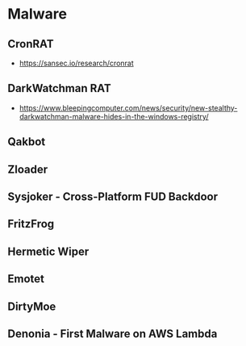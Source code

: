 # Malware

## CronRAT 

- https://sansec.io/research/cronrat

## DarkWatchman RAT

- https://www.bleepingcomputer.com/news/security/new-stealthy-darkwatchman-malware-hides-in-the-windows-registry/

## Qakbot

## Zloader

## Sysjoker - Cross-Platform FUD Backdoor

## FritzFrog

## Hermetic Wiper

## Emotet

## DirtyMoe

## Denonia - First Malware on AWS Lambda
